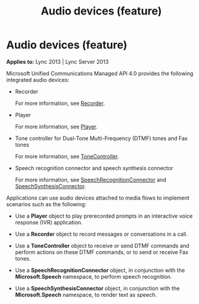 ﻿---
title: Audio devices (feature)
TOCTitle: Audio devices
ms:assetid: ce151696-2fec-49f4-842a-fa5e69f625d7
ms:mtpsurl: https://msdn.microsoft.com/en-us/library/Dn465951(v=office.15)
ms:contentKeyID: 57102443
ms.date: 07/25/2014
mtps_version: v=office.15
---

# Audio devices (feature)


**Applies to:** Lync 2013 | Lync Server 2013

Microsoft Unified Communications Managed API 4.0 provides the following integrated audio devices:

  - Recorder
    
    For more information, see [Recorder](recorder.md).

  - Player
    
    For more information, see [Player](player.md).

  - Tone controller for Dual-Tone Multi-Frequency (DTMF) tones and Fax tones
    
    For more information, see [ToneController](tonecontroller.md).

  - Speech recognition connector and speech synthesis connector
    
    For more information, see [SpeechRecognitionConnector](speechrecognitionconnector.md) and [SpeechSynthesisConnector](speechsynthesisconnector.md).

Applications can use audio devices attached to media flows to implement scenarios such as the following:

  - Use a **Player** object to play prerecorded prompts in an interactive voice response (IVR) application.

  - Use a **Recorder** object to record messages or conversations in a call.

  - Use a **ToneController** object to receive or send DTMF commands and perform actions on these DTMF commands, or to send or receive Fax tones.

  - Use a **SpeechRecognitionConnector** object, in conjunction with the **Microsoft.Speech** namespace, to perform speech recognition.

  - Use a **SpeechSynthesisConnector** object, in conjunction with the **Microsoft.Speech** namespace, to render text as speech.

